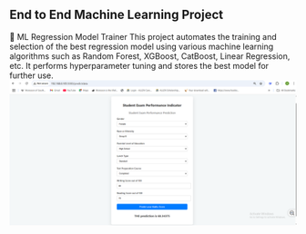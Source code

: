 ## End to End Machine Learning Project
🚀 ML Regression Model Trainer
This project automates the training and selection of the best regression model using various machine learning algorithms such as Random Forest, XGBoost, CatBoost, Linear Regression, etc. It performs hyperparameter tuning and stores the best model for further use.
![alt text](image.png)
